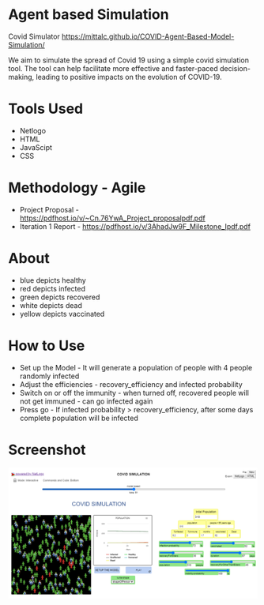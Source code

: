 # Agent based Simulation
 Covid Simulator
https://mittalc.github.io/COVID-Agent-Based-Model-Simulation/

We aim to simulate the spread of Covid 19 using a simple covid simulation tool.
The tool can help facilitate more effective and faster-paced decision-making,
leading to positive impacts on the evolution of COVID-19. 

# Tools Used
* Netlogo
* HTML
* JavaScipt
* CSS

# Methodology - Agile
* Project Proposal - https://pdfhost.io/v/~Cn.76YwA_Project_proposalpdf.pdf
* Iteration 1 Report - https://pdfhost.io/v/3AhadJw9F_Milestone_Ipdf.pdf

# About 
* blue depicts healthy
* red depicts infected
* green depicts recovered
* white depicts dead
* yellow depicts vaccinated

# How to Use
* Set up the Model - It will generate a population of people with 4 people randomly infected
* Adjust the efficiencies - recovery_efficiency and infected probability
* Switch on or off the immunity - when turned off, recovered people will not get immuned - can go infected again
* Press go - If infected probability > recovery_efficiency, after some days complete population will be infected

# Screenshot
![Alt text](Screenshot.png)
